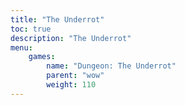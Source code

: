 ```yaml
---
title: "The Underrot"
toc: true
description: "The Underrot"
menu:
    games:
        name: "Dungeon: The Underrot"
        parent: "wow"
        weight: 110
---
```


